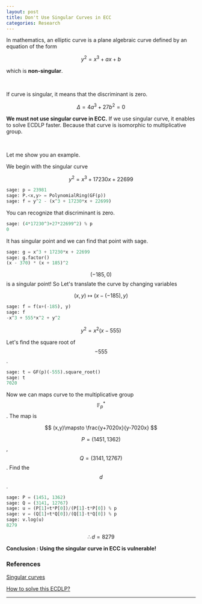 ```yaml
---
layout: post
title: Don't Use Singular Curves in ECC
categories: Research
---
```


In mathematics, an elliptic curve is a plane algebraic curve defined by an equation of the form

$$
y^{2}=x^{3}+ax+b
$$

which is **non-singular**.

<br>

If curve is singular, it means that the discriminant is zero.

$$
\Delta=4a^{3}+27b^{2}=0
$$

**We must not use singular curve in ECC.** If we use singular curve, it enables to solve ECDLP faster. Because that curve is isomorphic to multiplicative group.

<br>

Let me show you an example.

We begin with the singular curve

$$
y^{2}=x^{3}+17230x+22699
$$

```python
sage: p = 23981
sage: P.<x,y> = PolynomialRing(GF(p))
sage: f = y^2 - (x^3 + 17230*x + 22699)
```

You can recognize that discriminant is zero.

```python
sage: (4*17230^3+27*22699^2) % p
0
```

It has singular point and we can find that point with sage.

```python
sage: g = x^3 + 17230*x + 22699
sage: g.factor()
(x - 370) * (x + 185)^2
```

$$(-185, 0)$$ is a singular point! So Let's translate the curve by changing variables

$$
(x, y)\mapsto(x-(-185), y)
$$

```python
sage: f = f(x+(-185), y)
sage: f
-x^3 + 555*x^2 + y^2
```

$$
y^2=x^2(x-555)
$$

Let's find the square root of $$-555$$.

```python
sage: t = GF(p)(-555).square_root()
sage: t
7020
```

Now we can maps curve to the multiplicative group $$\mathbb{F}^{*}_{p}$$. The map is

$$
(x,y)\mapsto \frac{y+7020x}{y-7020x}
$$


$$P=(1451, 1362)$$, $$Q=(3141, 12767)$$. Find the $$d$$. 

```python
sage: P = (1451, 1362)
sage: Q = (3141, 12767)
sage: u = (P[1]+t*P[0])/(P[1]-t*P[0]) % p
sage: v = (Q[1]+t*Q[0])/(Q[1]-t*Q[0]) % p
sage: v.log(u)
8279
```

$$
\therefore d=8279
$$


**Conclusion : Using the singular curve in ECC is vulnerable!**



### References

[Singular curves](https://ecc.danil.co/tasks/singular/)

[How to solve this ECDLP?](https://crypto.stackexchange.com/questions/61302/how-to-solve-this-ecdlp)

- - -

